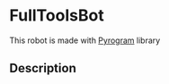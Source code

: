 # FullToolsBot
This robot is made with [Pyrogram](https://docs.pyrogram.org/) library
## Description
